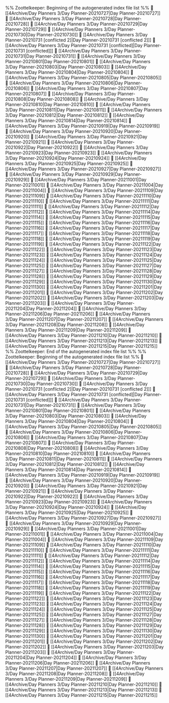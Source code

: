 %% Zoottelkeeper: Beginning of the autogenerated index file list  %%
📄 [[4Archive/Day Planners 3/Day Planner-20210727|Day Planner-20210727]]
📄 [[4Archive/Day Planners 3/Day Planner-20210728|Day Planner-20210728]]
📄 [[4Archive/Day Planners 3/Day Planner-20210729|Day Planner-20210729]]
📄 [[4Archive/Day Planners 3/Day Planner-20210730|Day Planner-20210730]]
📄 [[4Archive/Day Planners 3/Day Planner-20210731 [conflicted 2]|Day Planner-20210731 [conflicted 2]]]
📄 [[4Archive/Day Planners 3/Day Planner-20210731 [conflicted]|Day Planner-20210731 [conflicted]]]
📄 [[4Archive/Day Planners 3/Day Planner-20210731|Day Planner-20210731]]
📄 [[4Archive/Day Planners 3/Day Planner-20210801|Day Planner-20210801]]
📄 [[4Archive/Day Planners 3/Day Planner-20210803|Day Planner-20210803]]
📄 [[4Archive/Day Planners 3/Day Planner-20210804|Day Planner-20210804]]
📄 [[4Archive/Day Planners 3/Day Planner-20210805|Day Planner-20210805]]
📄 [[4Archive/Day Planners 3/Day Planner-20210806|Day Planner-20210806]]
📄 [[4Archive/Day Planners 3/Day Planner-20210807|Day Planner-20210807]]
📄 [[4Archive/Day Planners 3/Day Planner-20210808|Day Planner-20210808]]
📄 [[4Archive/Day Planners 3/Day Planner-20210810|Day Planner-20210810]]
📄 [[4Archive/Day Planners 3/Day Planner-20210811|Day Planner-20210811]]
📄 [[4Archive/Day Planners 3/Day Planner-20210812|Day Planner-20210812]]
📄 [[4Archive/Day Planners 3/Day Planner-20210814|Day Planner-20210814]]
📄 [[4Archive/Day Planners 3/Day Planner-20210919|Day Planner-20210919]]
📄 [[4Archive/Day Planners 3/Day Planner-20210920|Day Planner-20210920]]
📄 [[4Archive/Day Planners 3/Day Planner-20210921|Day Planner-20210921]]
📄 [[4Archive/Day Planners 3/Day Planner-20210922|Day Planner-20210922]]
📄 [[4Archive/Day Planners 3/Day Planner-20210923|Day Planner-20210923]]
📄 [[4Archive/Day Planners 3/Day Planner-20210924|Day Planner-20210924]]
📄 [[4Archive/Day Planners 3/Day Planner-20210925|Day Planner-20210925]]
📄 [[4Archive/Day Planners 3/Day Planner-20210927|Day Planner-20210927]]
📄 [[4Archive/Day Planners 3/Day Planner-20210929|Day Planner-20210929]]
📄 [[4Archive/Day Planners 3/Day Planner-20211001|Day Planner-20211001]]
📄 [[4Archive/Day Planners 3/Day Planner-20211004|Day Planner-20211004]]
📄 [[4Archive/Day Planners 3/Day Planner-20211109|Day Planner-20211109]]
📄 [[4Archive/Day Planners 3/Day Planner-20211110|Day Planner-20211110]]
📄 [[4Archive/Day Planners 3/Day Planner-20211111|Day Planner-20211111]]
📄 [[4Archive/Day Planners 3/Day Planner-20211112|Day Planner-20211112]]
📄 [[4Archive/Day Planners 3/Day Planner-20211114|Day Planner-20211114]]
📄 [[4Archive/Day Planners 3/Day Planner-20211115|Day Planner-20211115]]
📄 [[4Archive/Day Planners 3/Day Planner-20211116|Day Planner-20211116]]
📄 [[4Archive/Day Planners 3/Day Planner-20211117|Day Planner-20211117]]
📄 [[4Archive/Day Planners 3/Day Planner-20211118|Day Planner-20211118]]
📄 [[4Archive/Day Planners 3/Day Planner-20211119|Day Planner-20211119]]
📄 [[4Archive/Day Planners 3/Day Planner-20211122|Day Planner-20211122]]
📄 [[4Archive/Day Planners 3/Day Planner-20211123|Day Planner-20211123]]
📄 [[4Archive/Day Planners 3/Day Planner-20211124|Day Planner-20211124]]
📄 [[4Archive/Day Planners 3/Day Planner-20211125|Day Planner-20211125]]
📄 [[4Archive/Day Planners 3/Day Planner-20211127|Day Planner-20211127]]
📄 [[4Archive/Day Planners 3/Day Planner-20211128|Day Planner-20211128]]
📄 [[4Archive/Day Planners 3/Day Planner-20211129|Day Planner-20211129]]
📄 [[4Archive/Day Planners 3/Day Planner-20211130|Day Planner-20211130]]
📄 [[4Archive/Day Planners 3/Day Planner-20211201|Day Planner-20211201]]
📄 [[4Archive/Day Planners 3/Day Planner-20211202|Day Planner-20211202]]
📄 [[4Archive/Day Planners 3/Day Planner-20211203|Day Planner-20211203]]
📄 [[4Archive/Day Planners 3/Day Planner-20211204|Day Planner-20211204]]
📄 [[4Archive/Day Planners 3/Day Planner-20211206|Day Planner-20211206]]
📄 [[4Archive/Day Planners 3/Day Planner-20211207|Day Planner-20211207]]
📄 [[4Archive/Day Planners 3/Day Planner-20211208|Day Planner-20211208]]
📄 [[4Archive/Day Planners 3/Day Planner-20211209|Day Planner-20211209]]
📄 [[4Archive/Day Planners 3/Day Planner-20211210|Day Planner-20211210]]
📄 [[4Archive/Day Planners 3/Day Planner-20211213|Day Planner-20211213]]
📄 [[4Archive/Day Planners 3/Day Planner-20211215|Day Planner-20211215]]
%% Zoottelkeeper: End of the autogenerated index file list  %%
%% Zoottelkeeper: Beginning of the autogenerated index file list  %%
📄 [[4Archive/Day Planners 3/Day Planner-20210727|Day Planner-20210727]]
📄 [[4Archive/Day Planners 3/Day Planner-20210728|Day Planner-20210728]]
📄 [[4Archive/Day Planners 3/Day Planner-20210729|Day Planner-20210729]]
📄 [[4Archive/Day Planners 3/Day Planner-20210730|Day Planner-20210730]]
📄 [[4Archive/Day Planners 3/Day Planner-20210731 [conflicted 2]|Day Planner-20210731 [conflicted 2]]]
📄 [[4Archive/Day Planners 3/Day Planner-20210731 [conflicted]|Day Planner-20210731 [conflicted]]]
📄 [[4Archive/Day Planners 3/Day Planner-20210731|Day Planner-20210731]]
📄 [[4Archive/Day Planners 3/Day Planner-20210801|Day Planner-20210801]]
📄 [[4Archive/Day Planners 3/Day Planner-20210803|Day Planner-20210803]]
📄 [[4Archive/Day Planners 3/Day Planner-20210804|Day Planner-20210804]]
📄 [[4Archive/Day Planners 3/Day Planner-20210805|Day Planner-20210805]]
📄 [[4Archive/Day Planners 3/Day Planner-20210806|Day Planner-20210806]]
📄 [[4Archive/Day Planners 3/Day Planner-20210807|Day Planner-20210807]]
📄 [[4Archive/Day Planners 3/Day Planner-20210808|Day Planner-20210808]]
📄 [[4Archive/Day Planners 3/Day Planner-20210810|Day Planner-20210810]]
📄 [[4Archive/Day Planners 3/Day Planner-20210811|Day Planner-20210811]]
📄 [[4Archive/Day Planners 3/Day Planner-20210812|Day Planner-20210812]]
📄 [[4Archive/Day Planners 3/Day Planner-20210814|Day Planner-20210814]]
📄 [[4Archive/Day Planners 3/Day Planner-20210919|Day Planner-20210919]]
📄 [[4Archive/Day Planners 3/Day Planner-20210920|Day Planner-20210920]]
📄 [[4Archive/Day Planners 3/Day Planner-20210921|Day Planner-20210921]]
📄 [[4Archive/Day Planners 3/Day Planner-20210922|Day Planner-20210922]]
📄 [[4Archive/Day Planners 3/Day Planner-20210923|Day Planner-20210923]]
📄 [[4Archive/Day Planners 3/Day Planner-20210924|Day Planner-20210924]]
📄 [[4Archive/Day Planners 3/Day Planner-20210925|Day Planner-20210925]]
📄 [[4Archive/Day Planners 3/Day Planner-20210927|Day Planner-20210927]]
📄 [[4Archive/Day Planners 3/Day Planner-20210929|Day Planner-20210929]]
📄 [[4Archive/Day Planners 3/Day Planner-20211001|Day Planner-20211001]]
📄 [[4Archive/Day Planners 3/Day Planner-20211004|Day Planner-20211004]]
📄 [[4Archive/Day Planners 3/Day Planner-20211109|Day Planner-20211109]]
📄 [[4Archive/Day Planners 3/Day Planner-20211110|Day Planner-20211110]]
📄 [[4Archive/Day Planners 3/Day Planner-20211111|Day Planner-20211111]]
📄 [[4Archive/Day Planners 3/Day Planner-20211112|Day Planner-20211112]]
📄 [[4Archive/Day Planners 3/Day Planner-20211114|Day Planner-20211114]]
📄 [[4Archive/Day Planners 3/Day Planner-20211115|Day Planner-20211115]]
📄 [[4Archive/Day Planners 3/Day Planner-20211116|Day Planner-20211116]]
📄 [[4Archive/Day Planners 3/Day Planner-20211117|Day Planner-20211117]]
📄 [[4Archive/Day Planners 3/Day Planner-20211118|Day Planner-20211118]]
📄 [[4Archive/Day Planners 3/Day Planner-20211119|Day Planner-20211119]]
📄 [[4Archive/Day Planners 3/Day Planner-20211122|Day Planner-20211122]]
📄 [[4Archive/Day Planners 3/Day Planner-20211123|Day Planner-20211123]]
📄 [[4Archive/Day Planners 3/Day Planner-20211124|Day Planner-20211124]]
📄 [[4Archive/Day Planners 3/Day Planner-20211125|Day Planner-20211125]]
📄 [[4Archive/Day Planners 3/Day Planner-20211127|Day Planner-20211127]]
📄 [[4Archive/Day Planners 3/Day Planner-20211128|Day Planner-20211128]]
📄 [[4Archive/Day Planners 3/Day Planner-20211129|Day Planner-20211129]]
📄 [[4Archive/Day Planners 3/Day Planner-20211130|Day Planner-20211130]]
📄 [[4Archive/Day Planners 3/Day Planner-20211201|Day Planner-20211201]]
📄 [[4Archive/Day Planners 3/Day Planner-20211202|Day Planner-20211202]]
📄 [[4Archive/Day Planners 3/Day Planner-20211203|Day Planner-20211203]]
📄 [[4Archive/Day Planners 3/Day Planner-20211204|Day Planner-20211204]]
📄 [[4Archive/Day Planners 3/Day Planner-20211206|Day Planner-20211206]]
📄 [[4Archive/Day Planners 3/Day Planner-20211207|Day Planner-20211207]]
📄 [[4Archive/Day Planners 3/Day Planner-20211208|Day Planner-20211208]]
📄 [[4Archive/Day Planners 3/Day Planner-20211209|Day Planner-20211209]]
📄 [[4Archive/Day Planners 3/Day Planner-20211210|Day Planner-20211210]]
📄 [[4Archive/Day Planners 3/Day Planner-20211213|Day Planner-20211213]]
📄 [[4Archive/Day Planners 3/Day Planner-20211215|Day Planner-20211215]]

